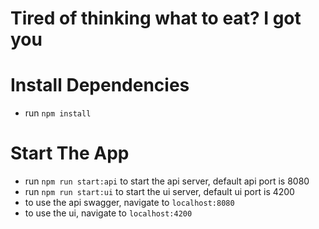 # Tired of thinking what to eat? I got you

# Install Dependencies

- run `npm install`

# Start The App

- run `npm run start:api` to start the api server, default api port is 8080
- run `npm run start:ui` to start the ui server, default ui port is 4200
- to use the api swagger, navigate to `localhost:8080`
- to use the ui, navigate to `localhost:4200`
